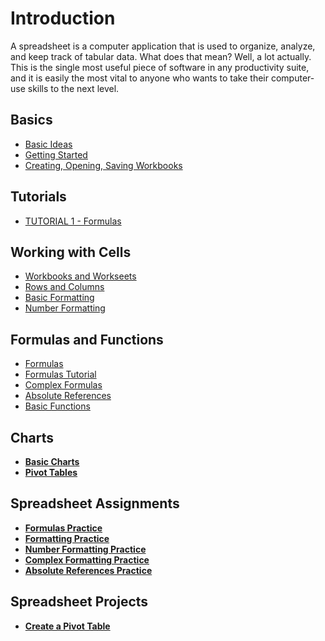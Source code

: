 # Introduction

A spreadsheet is a computer application that is used to organize, analyze, and keep track of tabular data. What does that mean? Well, a lot actually. This is the single most useful piece of software in any productivity suite, and it is easily the most vital to anyone who wants to take their computer-use skills to the next level.
## Basics

* [Basic Ideas](http://itech.erickuha.com/spreadsheets/basics/)
* [Getting Started](http://itech.erickuha.com/spreadsheets/getting-started/)
* [Creating, Opening, Saving Workbooks](http://itech.erickuha.com/spreadsheets/creating-opening-workbooks/)

## Tutorials
* [TUTORIAL 1 - Formulas](formulas_tutorial.md)

## Working with Cells
* [Workbooks and Workseets](http://itech.erickuha.com/spreadsheets/workbooks-and-worksheets/)
* [Rows and Columns](http://itech.erickuha.com/spreadsheets/rows-and-columns/)
* [Basic Formatting](http://itech.erickuha.com/spreadsheets/basic-formatting/)
* [Number Formatting](http://itech.erickuha.com/spreadsheets/number-formats/)

## Formulas and Functions
* [Formulas](http://itech.erickuha.com/spreadsheets/formulas/)
* [Formulas Tutorial](formulas_tutorial.md)
* [Complex Formulas](http://itech.erickuha.com/spreadsheets/complex-formulas/)
* [Absolute References](http://itech.erickuha.com/spreadsheets/more-on-absolute-references/)
* [Basic Functions](http://itech.erickuha.com/spreadsheets/basic-functions/)

## Charts
<ul>
<li><a href="http://itech.erickuha.com/spreadsheets/basic-charts/"><strong>Basic Charts</strong></a></li>
<li><a href="http://itech.erickuha.com/spreadsheets/pivot-tables/"><strong>Pivot Tables</strong></a>
</ul>

## Spreadsheet Assignments
<ul>
<li><a href="http://itech.erickuha.com/spreadsheets/formulas-practice/"><strong>Formulas Practice</strong></a></li>
<li><a href="http://itech.erickuha.com/spreadsheets/formatting-practice/"><strong>Formatting Practice</strong></a></li>
<li><a href="http://itech.erickuha.com/spreadsheets/number-formatting-practice/"><strong>Number Formatting Practice</strong></a></li>
<li><a href="http://itech.erickuha.com/spreadsheets/complex-formatting-practice/"><strong>Complex Formatting Practice</strong></a></li>
<li><a href="http://itech.erickuha.com/spreadsheets/absolute-references-practice/"><strong>Absolute References Practice</strong></a></li>
</ul>

## Spreadsheet Projects
<ul>
<li><a href="http://itech.erickuha.com/spreadsheets/create-pivot-table/"><strong>Create a Pivot Table</strong></a></li>
</ul>

